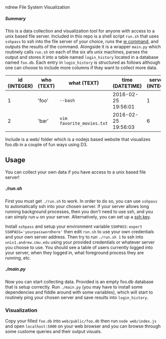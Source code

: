 ndrew File System Visualization
##### Summary
This is a data collection and visualization tool for anyone with access to a unix based file server. Included in this repo is a shell script `run.sh` that uses `sshpass` to ssh into the file server of your choice, runs the [w command], and outputs the results of the command. Alongside it is a wrapper `main.py` which routinely calls `run.sh` on each of the six afs unix machines, parses the output and stores it into a table named `login_history` located in a database named `foo.db`. Each entry in `login_history` is structured as follows although one can choose to include more columns if they want to collect more data.

| id (INTEGER) | who (TEXT) | what (TEXT)               | time (DATETIME)     | serverid (INTEGER)|
| ------------ | ---------- | ------------------------- | ------------------- | ----------------- |
| 1            | 'foo'      | `--bash`                  | 2016-02-25 19:56:01 | 1                 |
| 2            | 'bar'      | `vim favorite_movies.txt` | 2016-02-25 19:56:03 | 6                 |

Include is a web/ folder which is a nodejs based website that visualizes foo.db in a couple of fun ways using D3.

## Usage
You can collect your own data if you have access to a unix based file server!
##### ./run.sh
First you must get `./run.sh` to work. In order to do so, you can use `sshpass` to automatically ssh into your chosen server. If your server allows long running background processes, then you don't need to use ssh, and you can simply run `w` on your server. Alternatively, you can set up a [ssh key].

Install `sshpass` and setup your environment variable `SSHPASS`: `export SSHPASS='yourpasswordhere'` then edit `run.sh` to use your own credentials and your own server address. Then try to run `./run.sh 1` to ssh into `unix1.andrew.cmu.edu` using your provided credentials or whatever server you choose to use. You should see a table of users currently logged into your server, when they logged in, what foreground process they are running, etc.

##### ./main.py

Now you can start collecting data. Provided is an empty foo.db database that is setup correctly. Run `./main.py` (you may have to install some dependencies and fiddle around with some variables), which will start to routinely ping your chosen server and save results into `login_history`.

### Visualization

Copy your filled `foo.db` into `web/public/foo.db` then run `node web/index.js` and open `localhost:5000` on your web browser and you can browse through some custome queries and their output visuals.


[w command]: http://www.computerhope.com/unix/w.htm 
[ssh key]: https://www.digitalocean.com/community/tutorials/how-to-set-up-ssh-keys--2
